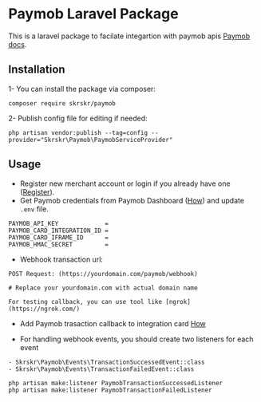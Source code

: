 # Paymob Laravel Package

This is a laravel package to facilate integartion with paymob apis [Paymob docs](https://docs.paymob.com/docs/accept-standard-redirect).

## Installation

1- You can install the package via composer:

```
composer require skrskr/paymob
```

2- Publish config file for editing if needed:

```
php artisan vendor:publish --tag=config --provider="Skrskr\Paymob\PaymobServiceProvider"
```

## Usage
- Register new merchant account or login if you already have one ([Register](https://accept.paymob.com/portal2/en/register?flash=true)).
- Get Paymob credentials from Paymob Dashboard ([How](https://docs.paymob.com/docs/profile)) and update `.env` file.
```
PAYMOB_API_KEY             = 
PAYMOB_CARD_INTEGRATION_ID = 
PAYMOB_CARD_IFRAME_ID      = 
PAYMOB_HMAC_SECRET         = 
```

- Webhook transaction url:
```
POST Request: (https://yourdomain.com/paymob/webhook)

# Replace your yourdomain.com with actual domain name

For testing callback, you can use tool like [ngrok](https://ngrok.com/)
```

- Add Paymob trasaction callback to integration card [How](https://docs.paymob.com/docs/payment-integrations) 

- For handling webhook events, you should create two listeners for each event
```
- Skrskr\Paymob\Events\TransactionSuccessedEvent::class
- Skrskr\Paymob\Events\TransactionFailedEvent::class

php artisan make:listener PaymobTransactionSuccessedListener
php artisan make:listener PaymobTransactionFailedListener

```
